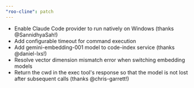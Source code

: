```yaml
---
"roo-cline": patch
---
```


- Enable Claude Code provider to run natively on Windows (thanks @SannidhyaSah!)
- Add configurable timeout for command execution
- Add gemini-embedding-001 model to code-index service (thanks @daniel-lxs!)
- Resolve vector dimension mismatch error when switching embedding models
- Return the cwd in the exec tool's response so that the model is not lost after subsequent calls (thanks @chris-garrett!)
